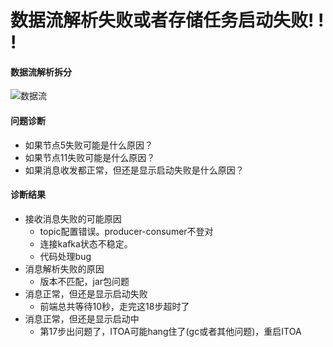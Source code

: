 # 数据流解析失败或者存储任务启动失败! ! !

#### 数据流解析拆分

![数据流](/Users/jackyyin/Documents/stream/stream.001.jpeg)

#### 问题诊断
+ 如果节点5失败可能是什么原因？
+ 如果节点11失败可能是什么原因？
+ 如果消息收发都正常，但还是显示启动失败是什么原因？


#### 诊断结果
+ 接收消息失败的可能原因
  + topic配置错误。producer-consumer不登对
  + 连接kafka状态不稳定。
  + 代码处理bug
+ 消息解析失败的原因
  + 版本不匹配，jar包问题
+ 消息正常，但还是显示启动失败
  + 前端总共等待10秒，走完这18步超时了
+ 消息正常，但还是显示启动中
  + 第17步出问题了，ITOA可能hang住了(gc或者其他问题)，重启ITOA

